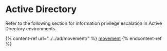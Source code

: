 # Active Directory

Refer to the following section for information privilege escalation in Active Directory environments

{% content-ref url="../../ad/movement/" %}
[movement](../../ad/movement/)
{% endcontent-ref %}
